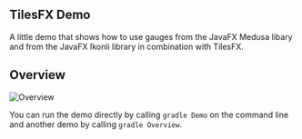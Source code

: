 ## TilesFX Demo
A little demo that shows how to use gauges from the JavaFX Medusa libary and
from the JavaFX Ikonli library in combination with TilesFX.

## Overview
![Overview](https://dl.dropboxusercontent.com/u/84552/TilesFX_Demo.png)

You can run the demo directly by calling `gradle Demo` on the command line and another demo by calling `gradle Overview`.

